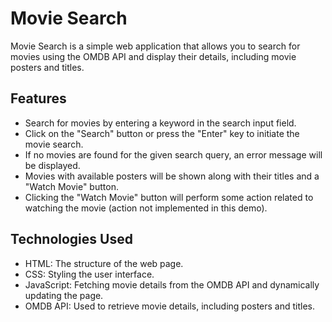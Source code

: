 # Movie Search

Movie Search is a simple web application that allows you to search for movies using the OMDB API and display their details, including movie posters and titles.

## Features

- Search for movies by entering a keyword in the search input field.
- Click on the "Search" button or press the "Enter" key to initiate the movie search.
- If no movies are found for the given search query, an error message will be displayed.
- Movies with available posters will be shown along with their titles and a "Watch Movie" button.
- Clicking the "Watch Movie" button will perform some action related to watching the movie (action not implemented in this demo).


## Technologies Used

- HTML: The structure of the web page.
- CSS: Styling the user interface.
- JavaScript: Fetching movie details from the OMDB API and dynamically updating the page.
- OMDB API: Used to retrieve movie details, including posters and titles.